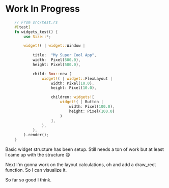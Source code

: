 # Work In Progress

```rust
    // From src/test.rs
    #[test]
    fn widgets_test() {
        use Size::*;

        widget!( | widget::Window |
            
            title:  "My Super Cool App",
            width:  Pixel(500.0),
            height: Pixel(500.0),

            child: Box::new (
                widget!( | widget::FlexLayout |
                    width: Pixel(10.0),
                    height: Pixel(10.0),

                    children: widgets![
                        widget!( | Button |
                            width: Pixel(100.0),
                            height: Pixel(100.0)
                        )
                    ],
                ),
            ),
        ).render();
    }

```

Basic widget structure has been setup. Still needs a ton of work but at least I came up with the structure 😋

Next I'm gonna work on the layout calculations, oh and add a draw_rect function. So I can visualize it.

So far so good I think.